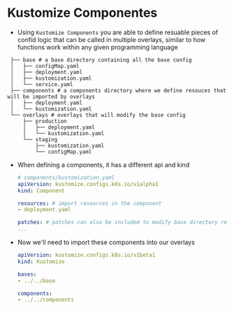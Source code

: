 <h1>Kustomize Componentes</h1>
 
* Using `Kustomize Components` you are able to define resuable pieces of confid logic that can be called in multiple overlays, similar to how functions work within any given programming language

 ```
  ├── base # a base directory containing all the base config
  │   ├── configMap.yaml
  │   ├── deployment.yaml
  │   ├── kustomization.yaml
  │   └── service.yaml
  ├── components # a components directory where we define resouces that will be imported by overlays
  │   ├── deployment.yaml
  │   └── kustomization.yaml
  └── overlays # overlays that will modify the base config
      ├── production
      │   ├── deployment.yaml
      │   └── kustomization.yaml
      └── staging
          ├── kustomization.yaml
          └── configMap.yaml
  ```

* When defining a components, it has a different api and kind

  ```yml
  # components/kustomization.yaml
  apiVersion: kustomize.configs.k8s.io/v1alpha1
  kind: Component

  resources: # import resources in the component
  - deployment.yaml

  patches: # patches can also be included to modify base directory resources
  ...
  ```

* Now we'll need to import these components into our overlays

  ```yml
  apiVersion: kustomize.configs.k8s.io/v1beta1
  kind: Kustomize

  bases:
  - ../../base
  
  components:
  - ../../components
  ```
